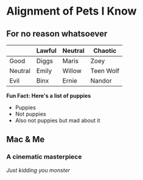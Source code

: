 # Alignment of Pets I Know
## For no reason whatsoever

|         | Lawful | Neutral | Chaotic   |
|---------|--------|---------|-----------|
| Good    | Diggs  | Maris   | Zoey      |
| Neutral | Emily  | Willow  | Teen Wolf |
| Evil    | Binx   | Ernie   | Nandor    |

**Fun Fact: Here's a list of puppies**

* Puppies
* Not puppies
* Also not puppies but mad about it

## Mac & Me
### A cinematic masterpiece
_Just kidding you monster_